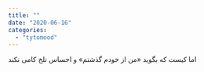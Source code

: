 ```yaml
---
title: ""
date: "2020-06-16"
categories: 
  - "tytomood"
---
```


اما کیست که بگوید «من از خودم گذشتم» و احساس تلخ کامی نکند
